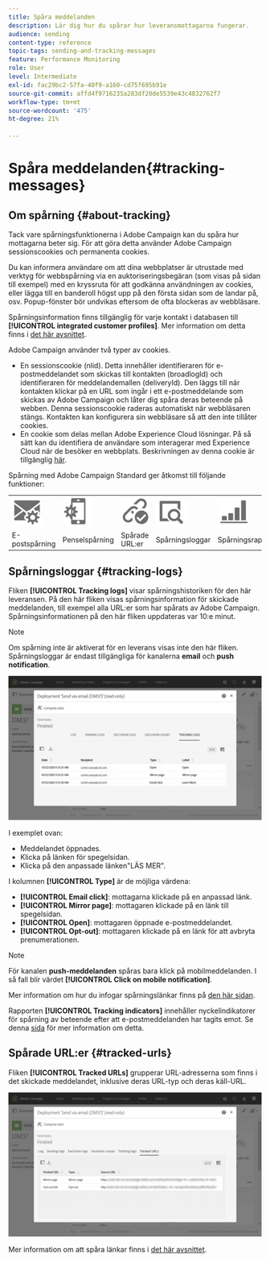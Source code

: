 ```yaml
---
title: Spåra meddelanden
description: Lär dig hur du spårar hur leveransmottagarna fungerar.
audience: sending
content-type: reference
topic-tags: sending-and-tracking-messages
feature: Performance Monitoring
role: User
level: Intermediate
exl-id: fac29bc2-57fa-40f9-a160-cd75f695b91e
source-git-commit: affd4f9716235a283df20de5539e43c4832762f7
workflow-type: tm+mt
source-wordcount: '475'
ht-degree: 21%

---
```


# Spåra meddelanden{#tracking-messages}

## Om spårning {#about-tracking}

Tack vare spårningsfunktionerna i Adobe Campaign kan du spåra hur mottagarna beter sig. För att göra detta använder Adobe Campaign sessionscookies och permanenta cookies.

Du kan informera användare om att dina webbplatser är utrustade med verktyg för webbspårning via en auktoriseringsbegäran (som visas på sidan till exempel) med en kryssruta för att godkänna användningen av cookies, eller lägga till en banderoll högst upp på den första sidan som de landar på, osv. Popup-fönster bör undvikas eftersom de ofta blockeras av webbläsare.

Spårningsinformation finns tillgänglig för varje kontakt i databasen till **[!UICONTROL integrated customer profiles]**. Mer information om detta finns i [det här avsnittet](../../audiences/using/integrated-customer-profile.md).

Adobe Campaign använder två typer av cookies.

* En sessionscookie (nlid). Detta innehåller identifieraren för e-postmeddelandet som skickas till kontakten (broadlogId) och identifieraren för meddelandemallen (deliveryId). Den läggs till när kontakten klickar på en URL som ingår i ett e-postmeddelande som skickas av Adobe Campaign och låter dig spåra deras beteende på webben. Denna sessionscookie raderas automatiskt när webbläsaren stängs. Kontakten kan konfigurera sin webbläsare så att den inte tillåter cookies.
* En cookie som delas mellan Adobe Experience Cloud lösningar. På så sätt kan du identifiera de användare som interagerar med Experience Cloud när de besöker en webbplats. Beskrivningen av denna cookie är tillgänglig [här](https://experienceleague.adobe.com/docs/core-services/interface/ec-cookies/cookies-mc.html).

Spårning med Adobe Campaign Standard ger åtkomst till följande funktioner:

<table>
<tr>
    <td valign="top">
        <a href="../../administration/using/configuring-email-channel.md#tracking-parameters"><img width="60px" alt="villkor" src="assets/icon_email_parameters.png"/></a>
    </td>
    <td valign="top">
        <a href="../../administration/using/push-tracking.md"><img width="60px" alt="villkor" src="assets/icon_push_parameters.png"/></a>
    </td>
    <td valign="top">
        <a href="../../designing/using/links.md#about-tracked-urls"><img width="60px" alt="villkor" src="assets/icon_url.png"/></a>
    </td>
        <td valign="top">
          <a href="../../sending/using/tracking-messages.md#tracking-logs"><img width="60px" alt="villkor" src="assets/icon_log.png"/></a>
    </td>
    </td>
    <td valign="top">
          <a href="../../reporting/using/tracking-indicators.md"><img width="60px" alt="villkor" src="assets/icon_report.png"/></a>
</tr>
<tr>
<td>E-postspårning</td>
<td>Penselspårning</td>
<td>Spårade URL:er</td>
<td>Spårningsloggar</td>
<td>Spårningsrapport</td>
</tr>
</table>

## Spårningsloggar {#tracking-logs}

Fliken **[!UICONTROL Tracking logs]** visar spårningshistoriken för den här leveransen. På den här fliken visas spårningsinformation för skickade meddelanden, till exempel alla URL:er som har spårats av Adobe Campaign. Spårningsinformationen på den här fliken uppdateras var 10:e minut.

>[!NOTE]
>
>Om spårning inte är aktiverat för en leverans visas inte den här fliken. Spårningsloggar är endast tillgängliga för kanalerna **email** och **push notification**.

![](assets/tracking_logs.png)

I exemplet ovan:

* Meddelandet öppnades.
* Klicka på länken för spegelsidan.
* Klicka på den anpassade länken&quot;LÄS MER&quot;.

I kolumnen **[!UICONTROL Type]** är de möjliga värdena:

* **[!UICONTROL Email click]**: mottagarna klickade på en anpassad länk.
* **[!UICONTROL Mirror page]**: mottagaren klickade på en länk till spegelsidan.
* **[!UICONTROL Open]**: mottagaren öppnade e-postmeddelandet.
* **[!UICONTROL Opt-out]**: mottagaren klickade på en länk för att avbryta prenumerationen.

>[!NOTE]
>
>För kanalen **push-meddelanden** spåras bara klick på mobilmeddelanden. I så fall blir värdet **[!UICONTROL Click on mobile notification]**.

Mer information om hur du infogar spårningslänkar finns på [den här sidan](../../designing/using/links.md#inserting-a-link).

Rapporten **[!UICONTROL Tracking indicators]** innehåller nyckelindikatorer för spårning av beteende efter att e-postmeddelanden har tagits emot. Se denna [sida](../../reporting/using/tracking-indicators.md) för mer information om detta.

## Spårade URL:er {#tracked-urls}

Fliken **[!UICONTROL Tracked URLs]** grupperar URL-adresserna som finns i det skickade meddelandet, inklusive deras URL-typ och deras käll-URL.

![](assets/sending_delivery6.png)

Mer information om att spåra länkar finns i [det här avsnittet](../../designing/using/links.md#about-tracked-urls).
